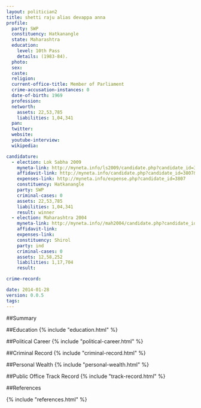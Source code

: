 ```yaml
---
layout: politician2
title: shetti raju alias devappa anna
profile: 
  party: SWP
  constituency: Hatkanangle
  state: Maharashtra
  education: 
    level: 10th Pass
    details: (1983-84).
  photo: 
  sex: 
  caste: 
  religion: 
  current-office-title: Member of Parliament
  crime-accusation-instances: 0
  date-of-birth: 1969
  profession: 
  networth: 
    assets: 22,53,785
    liabilities: 1,04,341
  pan: 
  twitter: 
  website: 
  youtube-interview: 
  wikipedia: 

candidature: 
  - election: Lok Sabha 2009
    myneta-link: http://myneta.info/ls2009/candidate.php?candidate_id=3807
    affidavit-link: http://myneta.info/candidate.php?candidate_id=3807&scan=original
    expenses-link: http://myneta.info/expense.php?candidate_id=3807
    constituency: Hatkanangle 
    party: SWP
    criminal-cases: 0
    assets: 22,53,785
    liabilities: 1,04,341
    result: winner 
  - election: Maharashtra 2004
    myneta-link: http://myneta.info//mah2004/candidate.php?candidate_id=277
    affidavit-link: 
    expenses-link: 
    constituency: Shirol 
    party: ind
    criminal-cases: 0
    assets: 12,58,252
    liabilities: 1,17,704
    result:  

crime-record: 

date: 2014-01-28
version: 0.0.5
tags: 
---
```

##Summary


##Education
{% include "education.html" %}


##Political Career
{% include "political-career.html" %}


##Criminal Record
{% include "criminal-record.html" %}


##Personal Wealth
{% include "personal-wealth.html" %}


##Public Office Track Record
{% include "track-record.html" %}


##References


{% include "references.html" %}